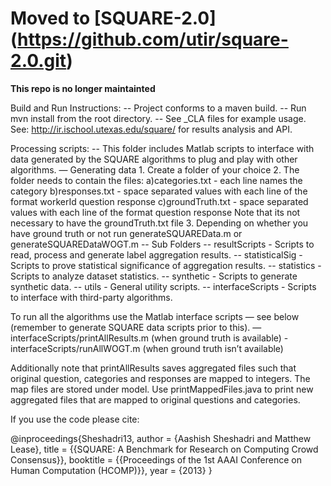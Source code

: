 Moved to [SQUARE-2.0] (https://github.com/utir/square-2.0.git)
==============================================================

**This repo is no longer maintainted** 


Build and Run Instructions:
-- Project conforms to a maven build.
-- Run mvn install from the root directory.
-- See _CLA files for example usage.
See: http://ir.ischool.utexas.edu/square/ for results analysis and API.


Processing scripts:
-- This folder includes Matlab scripts to interface with data generated by the SQUARE algorithms to plug and play with other algorithms.
— Generating data
	1. Create a folder of your choice
	2. The folder needs to contain the files:
		a)categories.txt - each line names the category 
		b)responses.txt - space separated values with each line of the format
					workerId question response
		c)groundTruth.txt - space separated values with each line of the format
					question response
		Note that its not necessary to have the groundTruth.txt file
	3. Depending on whether you have ground truth or not run generateSQUAREData.m or 	   generateSQUAREDataWOGT.m
-- Sub Folders
	-- resultScripts 
		- Scripts to read, process and generate label aggregation results.
	-- statisticalSig
		- Scripts to prove statistical significance of aggregation results.
	-- statistics
		- Scripts to analyze dataset statistics.
	-- synthetic
		- Scripts to generate synthetic data.
	-- utils
		- General utility scripts.
	-- interfaceScripts
		- Scripts to interface with third-party algorithms.
 
To run all the algorithms use the Matlab interface scripts — see below (remember to generate SQUARE data scripts prior to this).
	— interfaceScripts/printAllResults.m (when ground truth is available)
	- interfaceScripts/runAllWOGT.m (when ground truth isn’t available)

Additionally note that printAllResults saves aggregated files such that original question, categories and responses are mapped to integers. The map files are stored under model. Use printMappedFiles.java to print new aggregated files that are mapped to original questions and categories.

If you use the code please cite:

@inproceedings{Sheshadri13,
  author = {Aashish Sheshadri and Matthew Lease},
  title = {{SQUARE: A Benchmark for Research on Computing Crowd Consensus}},
  booktitle = {{Proceedings of the 1st AAAI Conference on Human Computation (HCOMP)}},
  year = {2013}
}

